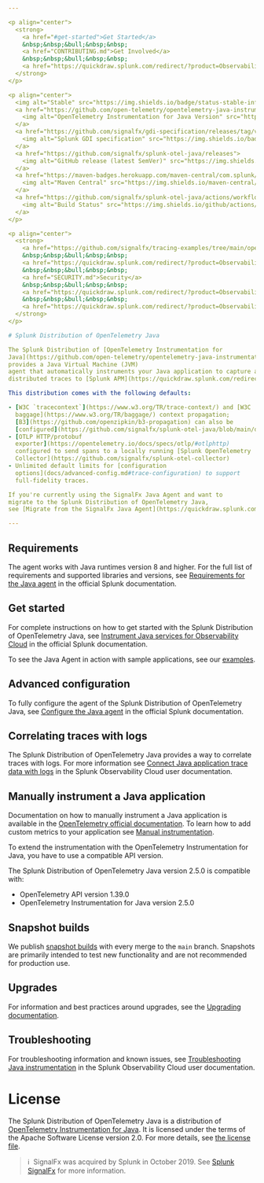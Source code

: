 ```yaml
---

<p align="center">
  <strong>
    <a href="#get-started">Get Started</a>
    &nbsp;&nbsp;&bull;&nbsp;&nbsp;
    <a href="CONTRIBUTING.md">Get Involved</a>
    &nbsp;&nbsp;&bull;&nbsp;&nbsp;
    <a href="https://quickdraw.splunk.com/redirect/?product=Observability&version=current&location=java.otel.repo.migration">Migrate from SignalFx Java Agent</a>
  </strong>
</p>

<p align="center">
  <img alt="Stable" src="https://img.shields.io/badge/status-stable-informational?style=for-the-badge">
  <a href="https://github.com/open-telemetry/opentelemetry-java-instrumentation/releases/tag/v2.5.0">
    <img alt="OpenTelemetry Instrumentation for Java Version" src="https://img.shields.io/badge/otel-2.5.0-blueviolet?style=for-the-badge">
  </a>
  <a href="https://github.com/signalfx/gdi-specification/releases/tag/v1.6.0">
    <img alt="Splunk GDI specification" src="https://img.shields.io/badge/GDI-1.6.0-blueviolet?style=for-the-badge">
  </a>
  <a href="https://github.com/signalfx/splunk-otel-java/releases">
    <img alt="GitHub release (latest SemVer)" src="https://img.shields.io/github/v/release/signalfx/splunk-otel-java?include_prereleases&style=for-the-badge">
  </a>
  <a href="https://maven-badges.herokuapp.com/maven-central/com.splunk/splunk-otel-javaagent">
    <img alt="Maven Central" src="https://img.shields.io/maven-central/v/com.splunk/splunk-otel-javaagent?style=for-the-badge">
  </a>
  <a href="https://github.com/signalfx/splunk-otel-java/actions/workflows/ci.yaml">
    <img alt="Build Status" src="https://img.shields.io/github/actions/workflow/status/signalfx/splunk-otel-java/ci.yaml?branch=main&style=for-the-badge">
  </a>
</p>

<p align="center">
  <strong>
    <a href="https://github.com/signalfx/tracing-examples/tree/main/opentelemetry-tracing/opentelemetry-java-tracing">Examples</a>
    &nbsp;&nbsp;&bull;&nbsp;&nbsp;
    <a href="https://quickdraw.splunk.com/redirect/?product=Observability&version=current&location=java.gdi.about">About the distribution</a>
    &nbsp;&nbsp;&bull;&nbsp;&nbsp;
    <a href="SECURITY.md">Security</a>
    &nbsp;&nbsp;&bull;&nbsp;&nbsp;
    <a href="https://quickdraw.splunk.com/redirect/?product=Observability&version=current&location=java.gdi.requirements">Supported Libraries</a>
    &nbsp;&nbsp;&bull;&nbsp;&nbsp;
    <a href="https://quickdraw.splunk.com/redirect/?product=Observability&version=current&location=java.gdi.troubleshooting">Troubleshooting</a>
  </strong>
</p>

# Splunk Distribution of OpenTelemetry Java

The Splunk Distribution of [OpenTelemetry Instrumentation for
Java](https://github.com/open-telemetry/opentelemetry-java-instrumentation)
provides a Java Virtual Machine (JVM)
agent that automatically instruments your Java application to capture and report
distributed traces to [Splunk APM](https://quickdraw.splunk.com/redirect/?product=Observability&version=current&location=apm-intro).

This distribution comes with the following defaults:

- [W3C `tracecontext`](https://www.w3.org/TR/trace-context/) and [W3C
  baggage](https://www.w3.org/TR/baggage/) context propagation;
  [B3](https://github.com/openzipkin/b3-propagation) can also be
  [configured](https://github.com/signalfx/splunk-otel-java/blob/main/docs/advanced-config.md#trace-propagation-configuration).
- [OTLP HTTP/protobuf
  exporter](https://opentelemetry.io/docs/specs/otlp/#otlphttp)
  configured to send spans to a locally running [Splunk OpenTelemetry
  Collector](https://github.com/signalfx/splunk-otel-collector)
- Unlimited default limits for [configuration
  options](docs/advanced-config.md#trace-configuration) to support
  full-fidelity traces.

If you're currently using the SignalFx Java Agent and want to
migrate to the Splunk Distribution of OpenTelemetry Java,
see [Migrate from the SignalFx Java Agent](https://quickdraw.splunk.com/redirect/?product=Observability&version=current&location=java.otel.repo.migration).

---
```


<!-- Comments, spacing, empty and new lines in the section below are intentional, please do not modify them! -->
<!--DEV_DOCS_WARNING-->

## Requirements

The agent works with Java runtimes version 8 and higher. For the full list of requirements and supported libraries and versions, see [Requirements for the Java agent](https://quickdraw.splunk.com/redirect/?product=Observability&version=current&location=java.gdi.requirements) in the official Splunk documentation.

## Get started

For complete instructions on how to get started with the Splunk Distribution of OpenTelemetry Java, see [Instrument Java services for Observability Cloud](https://quickdraw.splunk.com/redirect/?product=Observability&version=current&location=learnmore.java.gdi) in the official Splunk documentation.

To see the Java Agent in action with sample applications, see our
[examples](https://github.com/signalfx/tracing-examples/tree/main/opentelemetry-tracing/opentelemetry-java-tracing).

## Advanced configuration

To fully configure the agent of the Splunk Distribution of OpenTelemetry Java, see [Configure the Java agent](https://quickdraw.splunk.com/redirect/?product=Observability&version=current&location=java.gdi.settings) in the official Splunk documentation.

## Correlating traces with logs

The Splunk Distribution of OpenTelemetry Java provides a way to correlate traces with logs. For more information see [Connect Java application trace data with logs](https://quickdraw.splunk.com/redirect/?product=Observability&version=current&location=java.gdi.correlate) 
in the Splunk Observability Cloud user documentation.

## Manually instrument a Java application

Documentation on how to manually instrument a Java application is available in the 
[OpenTelemetry official documentation](https://opentelemetry.io/docs/instrumentation/java/manual/).
To learn how to add custom metrics to your application see [Manual instrumentation](https://quickdraw.splunk.com/redirect/?product=Observability&version=current&location=java.gdi.custom.metrics).

To extend the instrumentation with the OpenTelemetry Instrumentation for Java,
you have to use a compatible API version.

<!-- IMPORTANT: do not change comments or break those lines below -->
The Splunk Distribution of OpenTelemetry Java version <!--SPLUNK_VERSION-->2.5.0<!--SPLUNK_VERSION--> is compatible
with:

* OpenTelemetry API version <!--OTEL_VERSION-->1.39.0<!--OTEL_VERSION-->
* OpenTelemetry Instrumentation for Java version <!--OTEL_INSTRUMENTATION_VERSION-->2.5.0<!--OTEL_INSTRUMENTATION_VERSION-->

## Snapshot builds

We publish [snapshot builds](https://oss.sonatype.org/content/repositories/snapshots/com/splunk/splunk-otel-javaagent/2.5.0-alpha-SNAPSHOT/)
with every merge to the `main` branch. Snapshots are primarily intended to test new functionality and are not recommended
for production use.

## Upgrades

For information and best practices around upgrades, see the [Upgrading documentation](https://quickdraw.splunk.com/redirect/?product=Observability&version=current&location=java.gdi.upgrades).

## Troubleshooting

For troubleshooting information and known issues, see [Troubleshooting Java instrumentation](https://quickdraw.splunk.com/redirect/?product=Observability&version=current&location=java.gdi.troubleshooting) 
in the Splunk Observability Cloud user documentation.

# License

The Splunk Distribution of OpenTelemetry Java is a distribution of [OpenTelemetry Instrumentation for Java](https://github.com/open-telemetry/opentelemetry-java-instrumentation). It is licensed under the terms of the Apache Software License version 2.0. For more details, see [the license file](./LICENSE).

>ℹ️&nbsp;&nbsp;SignalFx was acquired by Splunk in October 2019. See [Splunk SignalFx](https://www.splunk.com/en_us/investor-relations/acquisitions/signalfx.html) for more information.
